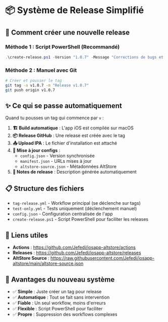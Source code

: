 # 📦 Système de Release Simplifié

## 🎯 Comment créer une nouvelle release

### Méthode 1 : Script PowerShell (Recommandé)

```powershell
.\create-release.ps1 -Version "1.0.7" -Message "Corrections de bugs et améliorations"
```

### Méthode 2 : Manuel avec Git

```bash
# Créer et pousser le tag
git tag -a v1.0.7 -m "Release v1.0.7"
git push origin v1.0.7
```

## ✨ Ce qui se passe automatiquement

Quand tu pousses un tag qui commence par `v` :

1. **🏗️ Build automatique** : L'app iOS est compilée sur macOS
2. **📦 Release GitHub** : Une release est créée avec le tag
3. **📤 Upload IPA** : Le fichier d'installation est attaché
4. **🔄 Mise à jour configs** : 
   - `config.json` - Version synchronisée
   - `manifest.json` - URLs mises à jour  
   - `altstore-source.json` - Métadonnées AltStore
5. **📝 Notes de release** : Description générée automatiquement

## 📋 Structure des fichiers

- `tag-release.yml` - Workflow principal (se déclenche sur tags)
- `test-only.yml` - Tests uniquement (déclenchement manuel)
- `config.json` - Configuration centralisée de l'app
- `create-release.ps1` - Script PowerShell pour faciliter les releases

## 🔗 Liens utiles

- **Actions** : https://github.com/Jefedi/iosapp-altstore/actions
- **Releases** : https://github.com/Jefedi/iosapp-altstore/releases  
- **AltStore Source** : https://raw.githubusercontent.com/Jefedi/iosapp-altstore/main/altstore-source.json

## 🎯 Avantages du nouveau système

- ✅ **Simple** : Juste créer un tag pour release
- ✅ **Automatique** : Tout se fait sans intervention
- ✅ **Fiable** : Un seul workflow, moins d'erreurs
- ✅ **Flexible** : Script PowerShell pour faciliter
- ✅ **Propre** : Suppression des workflows complexes